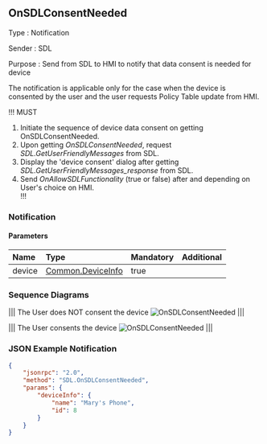 ## OnSDLConsentNeeded
Type
: Notification

Sender
: SDL

Purpose
: Send from SDL to HMI to notify that data consent is needed for device

The notification is applicable only for the case when the device is consented by the user and the user requests Policy Table update from HMI.

!!! MUST   
1) Initiate the sequence of device data consent on getting OnSDLConsentNeeded.   
2) Upon getting _OnSDLConsentNeeded_, request _SDL.GetUserFriendlyMessages_ from SDL.   
3) Display the 'device consent' dialog after getting _SDL.GetUserFriendlyMessages_response_ from SDL.   
4) Send _OnAllowSDLFunctionality_ (true or false) after and depending on User's choice on HMI.   
!!!

### Notification

#### Parameters

|Name|Type|Mandatory|Additional|
|:---|:---|:--------|:---------|
|device|[Common.DeviceInfo](../../common/structs/#deviceinfo)|true||

### Sequence Diagrams

|||
The User does NOT consent the device
![OnSDLConsentNeeded](./assets/User_does_not_consent_the_device1.png)
|||

|||
The User consents the device
![OnSDLConsentNeeded](./assets/User_consents_the_device2.png)
|||

### JSON Example Notification
```json
{
	"jsonrpc": "2.0",
	"method": "SDL.OnSDLConsentNeeded",
	"params": {
		"deviceInfo": {
			"name": "Mary's Phone",
			"id": 8
		}
	}
}
```
